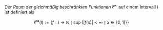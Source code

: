 Der *Raum der gleichmäßig beschränkten Funktionen* $\ell^\infty$ auf einem Intervall $I$ ist definiert als

$$
	\ell^\infty(I) := \{ f : I \to \mathbb{R} \mid \sup \{ |f(x)| \lt \infty \mid x \in [0, 1] \} \}
$$